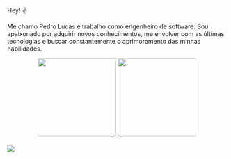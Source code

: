 Hey! :v:

Me chamo Pedro Lucas e trabalho como engenheiro de software. Sou apaixonado por adquirir novos conhecimentos, me envolver com as últimas tecnologias e buscar constantemente o aprimoramento das minhas habilidades.

<div align="center">
  <a href="https://github.com/EzequielDeOliveira">
  <img height="180em" src="https://github-readme-stats.vercel.app/api?username=PedroLSF&count_private=true&show_icons=true&count_private=true&theme=github_dark&border_radius=20&include_all_commits=true"/>
  <img height="180em" src="https://github-readme-stats.vercel.app/api/top-langs/?username=PedroLSF&layout=compact&langs_count=10&theme=github_dark&hide=prolog,makefile,coffeescript,Starlark,Objective-C&border_radius=20"/>
</div>
<br />
<a href="https://www.linkedin.com/in/pedrolsf/" target="_blank"><img src="https://img.shields.io/badge/-LinkedIn-%230077B5?style=for-the-badge&logo=linkedin&logoColor=white" target="_blank"></a> 
